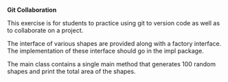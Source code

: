 **Git Collaboration**

This exercise is for students to practice using git to version code as well as to collaborate on a project.

The interface of various shapes are provided along with a factory interface.  The implementation of these interface should go in the impl package.

The main class contains a single main method that generates 100 random shapes and print the total area of the shapes.
